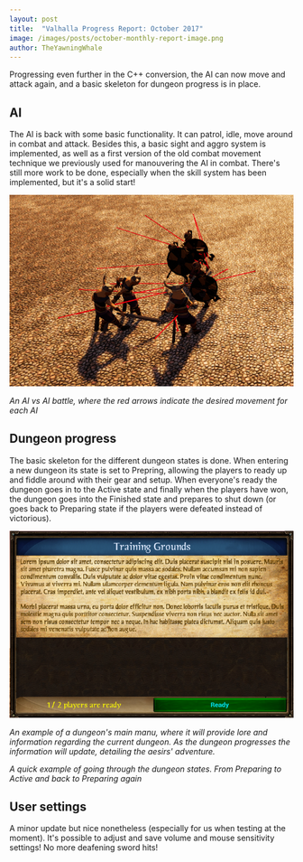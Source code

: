 ```yaml
---
layout: post
title:  "Valhalla Progress Report: October 2017"
image: /images/posts/october-monthly-report-image.png
author: TheYawningWhale
---
```


Progressing even further in the C++ conversion, the AI can now move and attack again, and a basic skeleton for dungeon progress is in place.

<!--excerpt_separator-->


<div class="clear" ></div>

## AI

The AI is back with some basic functionality. It can patrol, idle, move around in combat and attack. Besides this, a basic sight and aggro system is implemented, as well as a first version of the old combat movement technique we previously used for manouvering the AI in combat. There's still more work to be done, especially when the skill system has been implemented, but it's a solid start!


<img class="full" src="/images/posts/october1.png" />

*An AI vs AI battle, where the red arrows indicate the desired movement for each AI*

## Dungeon progress

The basic skeleton for the different dungeon states is done. When entering a new dungeon its state is set to Prepring, allowing the players to ready up and fiddle around with their gear and setup. When everyone's ready the dungeon goes in to the Active state and finally when the players have won, the dungeon goes into the Finished state and prepares to shut down (or goes back to Preparing state if the players were defeated instead of victorious).

<img class="full" src="/images/posts/october2.png" />

*An example of a dungeon's main manu, where it will provide lore and information regarding the current dungeon. As the dungeon progresses the information will update, detailing the aesirs' adventure.*

<div class="youtube" data-id="aAf58xQ4jEc"></div>

*A quick example of going through the dungeon states. From Preparing to Active and back to Preparing again*

## User settings

A minor update but nice nonetheless (especially for us when testing at the moment). It's possible to adjust and save volume and mouse sensitivity settings! No more deafening sword hits!